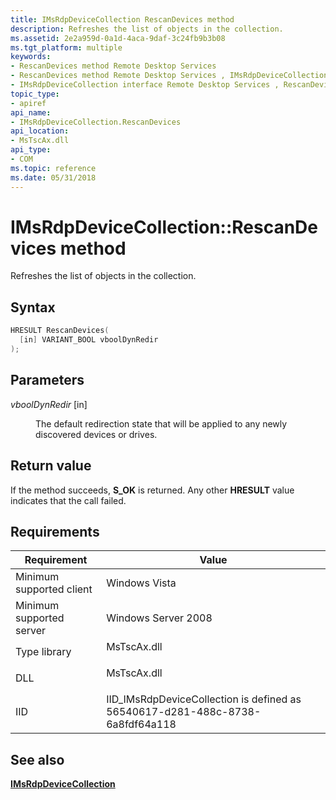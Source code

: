 ```yaml
---
title: IMsRdpDeviceCollection RescanDevices method
description: Refreshes the list of objects in the collection.
ms.assetid: 2e2a959d-0a1d-4aca-9daf-3c24fb9b3b08
ms.tgt_platform: multiple
keywords:
- RescanDevices method Remote Desktop Services
- RescanDevices method Remote Desktop Services , IMsRdpDeviceCollection interface
- IMsRdpDeviceCollection interface Remote Desktop Services , RescanDevices method
topic_type:
- apiref
api_name:
- IMsRdpDeviceCollection.RescanDevices
api_location:
- MsTscAx.dll
api_type:
- COM
ms.topic: reference
ms.date: 05/31/2018
---
```


# IMsRdpDeviceCollection::RescanDevices method

Refreshes the list of objects in the collection.

## Syntax


```C++
HRESULT RescanDevices(
  [in] VARIANT_BOOL vboolDynRedir
);
```



## Parameters

<dl> <dt>

*vboolDynRedir* \[in\]
</dt> <dd>

The default redirection state that will be applied to any newly discovered devices or drives.

</dd> </dl>

## Return value

If the method succeeds, **S\_OK** is returned. Any other **HRESULT** value indicates that the call failed.

## Requirements



| Requirement | Value |
|-------------------------------------|-------------------------------------------------------------------------------------------|
| Minimum supported client<br/> | Windows Vista<br/>                                                                  |
| Minimum supported server<br/> | Windows Server 2008<br/>                                                            |
| Type library<br/>             | <dl> <dt>MsTscAx.dll</dt> </dl>    |
| DLL<br/>                      | <dl> <dt>MsTscAx.dll</dt> </dl>    |
| IID<br/>                      | IID\_IMsRdpDeviceCollection is defined as 56540617-d281-488c-8738-6a8fdf64a118<br/> |



## See also

<dl> <dt>

[**IMsRdpDeviceCollection**](imsrdpdevicecollection.md)
</dt> </dl>

 

 





